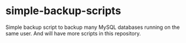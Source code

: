 # simple-backup-scripts
Simple backup script to backup many MySQL databases running on the same user. And will have more scripts in this repository.
